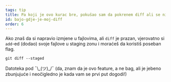 ```yaml
---
tags: tip
title: Pa koji je ovo kurac bre, pokušao sam da pokrenem diff ali se ništa nije desilo?!
id: bajo-gdje-je-moj-diff
order: 6
---
```


Ako znaš da si napravio izmjene u fajlovima, ali `diff` je prazan, vjerovatno si `add`-ed (dodao) svoje fajlove u staging zonu i moraćeš da koristiš poseban flag.

```git
git diff --staged
```

Datoteka pod &macr;\\\_(ツ)\_/&macr; (da, znam da je ovo feature, a ne bag, ali je jebeno zbunjujuće i neočigledno je kada vam se prvi put dogodi!)
